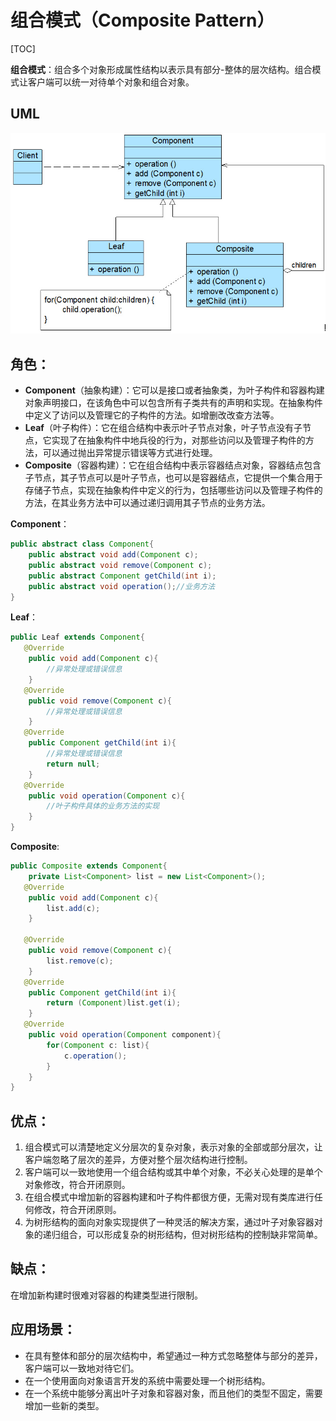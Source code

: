 # 组合模式（Composite Pattern）

[TOC]

**组合模式**：组合多个对象形成属性结构以表示具有部分-整体的层次结构。组合模式让客户端可以统一对待单个对象和组合对象。


## UML
![](assets/5bb981b0d1a77.jpg)

## 角色：

- **Component**（抽象构建）：它可以是接口或者抽象类，为叶子构件和容器构建对象声明接口，在该角色中可以包含所有子类共有的声明和实现。在抽象构件中定义了访问以及管理它的子构件的方法。如增删改改查方法等。
- **Leaf**（叶子构件）：它在组合结构中表示叶子节点对象，叶子节点没有子节点，它实现了在抽象构件中地兵役的行为，对那些访问以及管理子构件的方法，可以通过抛出异常提示错误等方式进行处理。
- **Composite**（容器构建）：它在组合结构中表示容器结点对象，容器结点包含子节点，其子节点可以是叶子节点，也可以是容器结点，它提供一个集合用于存储子节点，实现在抽象构件中定义的行为，包括哪些访问以及管理子构件的方法，在其业务方法中可以通过递归调用其子节点的业务方法。

**Component**：

```java
public abstract class Component{
    public abstract void add(Component c);
    public abstract void remove(Component c);
    public abstract Component getChild(int i);
    public abstract void operation();//业务方法
}
```

**Leaf**：

```java
public Leaf extends Component{
   @Override
    public void add(Component c){
        //异常处理或错误信息
    }
   @Override
    public void remove(Component c){
        //异常处理或错误信息
    } 
   @Override
    public Component getChild(int i){
        //异常处理或错误信息
        return null;
    }
   @Override
    public void operation(Component c){
        //叶子构件具体的业务方法的实现
    }
}
```

**Composite**:

```java
public Composite extends Component{
    private List<Component> list = new List<Component>();
   @Override
    public void add(Component c){
        list.add(c);
    }
    
   @Override
    public void remove(Component c){
        list.remove(c);
    }
   @Override
    public Component getChild(int i){
        return (Component)list.get(i);
    } 
   @Override
    public void operation(Component component){
        for(Component c: list){
            c.operation();
        }
    } 
}
```

## 优点：

1. 组合模式可以清楚地定义分层次的复杂对象，表示对象的全部或部分层次，让客户端忽略了层次的差异，方便对整个层次结构进行控制。
2. 客户端可以一致地使用一个组合结构或其中单个对象，不必关心处理的是单个对象修改，符合开闭原则。
3. 在组合模式中增加新的容器构建和叶子构件都很方便，无需对现有类库进行任何修改，符合开闭原则。
4. 为树形结构的面向对象实现提供了一种灵活的解决方案，通过叶子对象容器对象的递归组合，可以形成复杂的树形结构，但对树形结构的控制缺非常简单。

## 缺点：

在增加新构建时很难对容器的构建类型进行限制。

## 应用场景：

- 在具有整体和部分的层次结构中，希望通过一种方式忽略整体与部分的差异，客户端可以一致地对待它们。
- 在一个使用面向对象语言开发的系统中需要处理一个树形结构。
- 在一个系统中能够分离出叶子对象和容器对象，而且他们的类型不固定，需要增加一些新的类型。
